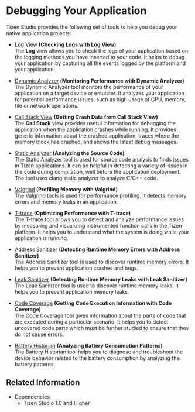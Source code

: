 # Debugging Your Application

Tizen Studio provides the following set of tools to help you debug your native application projects:

- [Log View](../common-tools/log-view.md) **(Checking Logs with Log View)**  
The **Log** view allows you to check the logs of your application based on the logging methods you have inserted to your code. It helps to debug your application by capturing all the events logged by the platform and your application.

- [Dynamic Analyzer](../common-tools/dynamic-analyzer/overview.md) **(Monitoring Performance with Dynamic Analyzer)**  
The Dynamic Analyzer tool monitors the performance of your application on a target device or emulator. It analyzes your application for potential performance issues, such as high usage of CPU, memory, file or network operations.

- [Call Stack View](call-stack-view.md) **(Getting Crash Data from Call Stack View)**  
The **Call Stack** view provides useful information for debugging the application when the application crashes while running. It provides generic information about the crashed application, traces where the memory block has crashed, and shows the latest debug messages.

- [Static Analyzer](static-analyzer.md) **(Analyzing the Source Code)**  
The Static Analyzer tool is used for source code analysis to finds issues in Tizen applications. It can be helpful in detecting a variety of issues in the code during compilation, well before the application deployment. The tool uses clang static analyzer to analyze C/C++ code.

- [Valgrind](valgrind.md) **(Profiling Memory with Valgrind)**  
The Valgrind tools is used for performance profiling. It detects memory errors and memory leaks in an application.

- [T-trace](t-trace.md) **(Optimizing Performance with T-trace)**  
The T-trace tool allows you to detect and analyze performance issues by measuring and visualizing instrumented function calls in the Tizen platform. It helps you to understand what the system is doing while your application is running.

- [Address Sanitizer](address-sanitizer.md) **(Detecting Runtime Memory Errors with Address Sanitizer)**  
The Address Sanitizer tool is used to discover runtime memory errors. It helps you to prevent application crashes and bugs.

- [Leak Sanitizer](leak-sanitizer.md) **(Detecting Runtime Memory Leaks with Leak Sanitizer)**
The Leak Sanitizer tool is used to discover runtime memory leaks. It helps you to prevent application memory leaks.

- [Code Coverage](code-coverage.md) **(Getting Code Execution Information with Code Coverage)**  
The Code Coverage tool gives information about the parts of code that are executed during a particular scenario. It helps you to detect uncovered code parts which must be further studied to ensure that they do not cause errors.

- [Battery Historian](batt-historian.md) **(Analyzing Battery Consumption Patterns)**  
The Battery Historian tool helps you to diagnose and troubleshoot the device behavior related to the battery consumption by analyzing the battery patterns.

## Related Information
- Dependencies
  - Tizen Studio 1.0 and Higher
